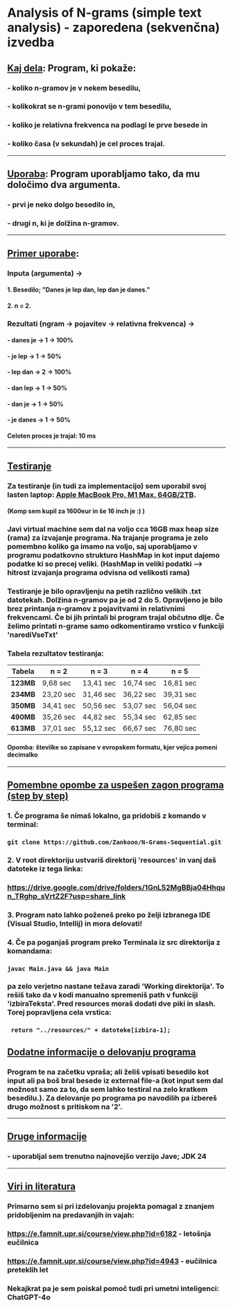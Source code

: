 # Analysis of N-grams (simple text analysis) - zaporedena (sekvenčna) izvedba



## <ins>Kaj dela</ins>: Program, ki pokaže: 
### - koliko n-gramov je v nekem besedilu,
### - kolikokrat se n-grami ponovijo v tem besedilu,
### - koliko je relativna frekvenca na podlagi le prve besede in
### - koliko časa (v sekundah) je cel proces trajal.

<hr>

## <ins>Uporaba</ins>: Program uporabljamo tako, da mu določimo dva argumenta. 
### - prvi je neko dolgo besedilo in,
### - drugi n, ki je dolžina n-gramov.

<hr>

## <ins>Primer uporabe</ins>: 
### Inputa (argumenta) -> 
#### 1. Besedilo; "Danes je lep dan, lep dan je danes." 
#### 2. n = 2.


### Rezultati (ngram -> pojavitev -> relativna frekvenca) -> 
#### - danes je -> 1 -> 100%
#### - je lep -> 1 -> 50%
####  - lep dan -> 2 -> 100%
#### - dan lep -> 1 -> 50%
#### - dan je -> 1 -> 50%
#### - je danes -> 1 -> 50%
#### Celoten proces je trajal: 10 ms

<hr>

## <ins> Testiranje </ins>
### Za testiranje (in tudi za implementacijo) sem uporabil svoj lasten laptop: <ins>Apple MacBook Pro, M1 Max, 64GB/2TB</ins>.
#### (Komp sem kupil za 1600eur in še 16 inch je :) )
### Javi virtual machine sem dal na voljo cca 16GB max heap size (rama) za izvajanje programa. Na trajanje programa je zelo pomembno koliko ga imamo na voljo, saj uporabljamo v programu podatkovno strukturo HashMap in kot input dajemo podatke ki so precej veliki. (HashMap in veliki podatki --> hitrost izvajanja programa odvisna od velikosti rama)</ins>
### Testiranje je bilo opravljenju na petih različno velikih .txt datotekah. Dolžina n-gramov pa je od 2 do 5. Opravljeno je bilo brez printanja n-gramov z pojavitvami in relativnimi frekvencami. Če bi jih printali bi program trajal občutno dlje. Če želimo printati n-grame samo odkomentiramo vrstico v funkciji 'narediVseTxt'
### Tabela rezultatov testiranja:
| Tabela    | n = 2     | n = 3     | n = 4     | n = 5     |
|-----------|-----------|-----------|-----------|-----------|
| **123MB** | 9,68 sec  | 13,41 sec | 16,74 sec | 16,81 sec |
| **234MB** | 23,20 sec | 31,46 sec | 36,22 sec | 39,31 sec |
| **350MB** | 34,41 sec | 50,56 sec | 53,07 sec | 56,04 sec |
| **490MB** | 35,26 sec | 44,82 sec | 55,34 sec | 62,85 sec |
| **613MB** | 37,01 sec | 55,12 sec | 66,67 sec | 76,80 sec |

#### Opomba: številke so zapisane v evropskem formatu, kjer vejica pomeni decimalko
<hr>

## <ins>Pomembne opombe za uspešen zagon programa (step by step)</ins>
### 1. Če programa še nimaš lokalno, ga pridobiš z komando v terminal:
### ` git clone https://github.com/Zankooo/N-Grams-Sequential.git `
### 2. V root direktoriju ustvariš direktorij 'resources' in vanj daš datoteke iz tega linka: 
### https://drive.google.com/drive/folders/1GnL52MgBBja04Hhqun_TRghp_sVrtZ2F?usp=share_link 
### 3. Program nato lahko poženeš preko po želji izbranega IDE (Visual Studio, Intellij) in mora delovati!
### 4. Če pa poganjaš program preko Terminala iz src direktorija z komandama:
### ` javac Main.java && java Main `
### pa zelo verjetno nastane težava zaradi 'Working direktorija'. To rešiš tako da v kodi manualno spremeniš path v funkciji 'izbiraTeksta'. Pred resources moraš dodati dve piki in slash. Torej popravljena cela vrstica: 
### `  return "../resources/" + datoteke[izbira-1]; `

## <ins>Dodatne informacije o delovanju programa </ins>
### Program te na začetku vpraša; ali želiš vpisati besedilo kot input ali pa boš bral besede iz external file-a (kot input sem dal možnost samo za to, da sem lahko testiral na zelo kratkem besedilu.). Za delovanje po programa po navodilih pa izbereš drugo možnost s pritiskom na '2'. 

<hr>

## <ins>Druge informacije</ins>
### - uporabljal sem trenutno najnovejšo verzijo Jave; JDK 24
<hr>

## <ins>Viri in literatura</ins>
### Primarno sem si pri izdelovanju projekta pomagal z znanjem pridobljenim na predavanjih in vajah:
### https://e.famnit.upr.si/course/view.php?id=6182 - letošnja eučilnica
### https://e.famnit.upr.si/course/view.php?id=4943 - eučilnica preteklih let
### Nekajkrat pa je sem poiskal pomoč tudi pri umetni inteligenci: ChatGPT-4o 

